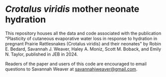 # *Crotalus viridis* mother neonate hydration

This repository houses all the data and code associated with the publication "Plasticity of cutaneous evaporative water loss in response to hydration in pregnant Prairie Rattlesnakes (Crotalus viridis) and their neonates" by Robin E. Bedard, Savannah J. Weaver, Haley A. Moniz, Scott M. Boback, and Emily N. Taylor, published in JEB in 2024.

Readers of the paper and users of this code are encouraged to email questions to Savannah Weaver at savannahjweaver@gmail.com.

